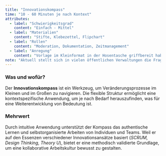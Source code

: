 ```yaml
---
title: "Innovationskompass"
time: "10 - 60 Minuten je nach Kontext"
attributes:
  - label: "Schwierigkeitsgrad"
    content: "Einfach - Mittel"
  - label: "Materialien"
    content: "Stifte, Klebezettel, Flipchart"
  - label: "Rollen"
    content: "Moderation, Dokumentation, Zeitmanagement"
  - label: "Anregung"
    content: "Vorlage im Kleinformat in der Hosentasche griffbereit haben, um den Kompass zwischendurch anzuwenden und im Alltag schwierige oder festgefahrene Situationen zu meistern."
note: "Aktuell stellt sich in vielen öffentlichen Verwaltungen die Frage, wie sie sich an stetig verändernde gesellschaftliche Anforderungen anpassen können. Indem personelle, fachliche und koordinierende Führungsverantwortung geteilt und neu organisiert wird, kann eine Arbeitskultur gestärkt werden, die das Potenzial aller Mitarbeiter:innen im System dynamisch nutzt."
---
```


### Was und wofür?

Der **Innovationskompass** ist ein Werkzeug, um Veränderungsprozesse im Kleinen und im Großen zu navigieren. Die flexible Struktur ermöglicht eine kontextspezifische Anwendung, um je nach Bedarf herauszufinden, was für eine Weiterentwicklung von Bedeutung ist.

### Mehrwert

Durch intuitive Anwendung unterstützt der Kompass das authentische Lernen und selbstorganisierte Arbeiten von Individuen und Teams. Weil er auf den Essenzen verschiedener Innovationsansätze basiert (*SCRUM, Design Thinking, Theory U*), bietet er eine methodisch validierte Grundlage, um eine kollaborative Arbeitskultur bewusst zu gestalten.
